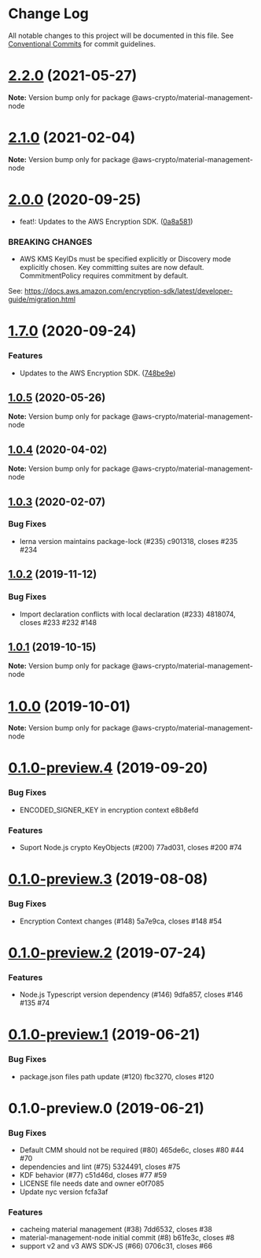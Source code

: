 # Change Log

All notable changes to this project will be documented in this file.
See [Conventional Commits](https://conventionalcommits.org) for commit guidelines.

# [2.2.0](https://github.com/aws/private-aws-encryption-sdk-javascript-staging/compare/@aws-crypto/material-management-node@2.1.0...@aws-crypto/material-management-node@2.2.0) (2021-05-27)

**Note:** Version bump only for package @aws-crypto/material-management-node





# [2.1.0](https://github.com/aws/aws-encryption-sdk-javascript/compare/@aws-crypto/material-management-node@2.0.0...@aws-crypto/material-management-node@2.1.0) (2021-02-04)

**Note:** Version bump only for package @aws-crypto/material-management-node





# [2.0.0](https://github.com/aws/private-aws-encryption-sdk-javascript-staging/compare/@aws-crypto/material-management-node@1.7.0...@aws-crypto/material-management-node@2.0.0) (2020-09-25)


* feat!: Updates to the AWS Encryption SDK. ([0a8a581](https://github.com/aws/private-aws-encryption-sdk-javascript-staging/commit/0a8a581ab7c058735310016b819caaec6868c0a7))


### BREAKING CHANGES

* AWS KMS KeyIDs must be specified explicitly or Discovery mode explicitly chosen.
Key committing suites are now default. CommitmentPolicy requires commitment by default.

See: https://docs.aws.amazon.com/encryption-sdk/latest/developer-guide/migration.html





# [1.7.0](https://github.com/aws/private-aws-encryption-sdk-javascript-staging/compare/@aws-crypto/material-management-node@1.0.5...@aws-crypto/material-management-node@1.7.0) (2020-09-24)


### Features

* Updates to the AWS Encryption SDK. ([748be9e](https://github.com/aws/private-aws-encryption-sdk-javascript-staging/commit/748be9e1799d999a350e9cafbf902d43aeab0aa5))





## [1.0.5](https://github.com/aws/aws-encryption-sdk-javascript/compare/@aws-crypto/material-management-node@1.0.4...@aws-crypto/material-management-node@1.0.5) (2020-05-26)

**Note:** Version bump only for package @aws-crypto/material-management-node





## [1.0.4](https://github.com/aws/aws-encryption-sdk-javascript/compare/@aws-crypto/material-management-node@1.0.3...@aws-crypto/material-management-node@1.0.4) (2020-04-02)

**Note:** Version bump only for package @aws-crypto/material-management-node





## [1.0.3](/compare/@aws-crypto/material-management-node@1.0.2...@aws-crypto/material-management-node@1.0.3) (2020-02-07)


### Bug Fixes

* lerna version maintains package-lock (#235) c901318, closes #235 #234





## [1.0.2](/compare/@aws-crypto/material-management-node@1.0.1...@aws-crypto/material-management-node@1.0.2) (2019-11-12)


### Bug Fixes

* Import declaration conflicts with local declaration (#233) 4818074, closes #233 #232 #148





## [1.0.1](/compare/@aws-crypto/material-management-node@1.0.0...@aws-crypto/material-management-node@1.0.1) (2019-10-15)

**Note:** Version bump only for package @aws-crypto/material-management-node





# [1.0.0](/compare/@aws-crypto/material-management-node@0.1.0-preview.4...@aws-crypto/material-management-node@1.0.0) (2019-10-01)

**Note:** Version bump only for package @aws-crypto/material-management-node





# [0.1.0-preview.4](/compare/@aws-crypto/material-management-node@0.1.0-preview.3...@aws-crypto/material-management-node@0.1.0-preview.4) (2019-09-20)


### Bug Fixes

* ENCODED_SIGNER_KEY in encryption context e8b8efd


### Features

* Suport Node.js crypto KeyObjects (#200) 77ad031, closes #200 #74





# [0.1.0-preview.3](/compare/@aws-crypto/material-management-node@0.1.0-preview.2...@aws-crypto/material-management-node@0.1.0-preview.3) (2019-08-08)


### Bug Fixes

* Encryption Context changes (#148) 5a7e9ca, closes #148 #54





# [0.1.0-preview.2](/compare/@aws-crypto/material-management-node@0.1.0-preview.1...@aws-crypto/material-management-node@0.1.0-preview.2) (2019-07-24)


### Features

* Node.js Typescript version dependency (#146) 9dfa857, closes #146 #135 #74





# [0.1.0-preview.1](/compare/@aws-crypto/material-management-node@0.1.0-preview.0...@aws-crypto/material-management-node@0.1.0-preview.1) (2019-06-21)


### Bug Fixes

* package.json files path update (#120) fbc3270, closes #120





# 0.1.0-preview.0 (2019-06-21)


### Bug Fixes

* Default CMM should not be required (#80) 465de6c, closes #80 #44 #70
* dependencies and lint (#75) 5324491, closes #75
* KDF behavior (#77) c51d46d, closes #77 #59
* LICENSE file needs date and owner e0f7085
* Update nyc version fcfa3af


### Features

* cacheing material management (#38) 7dd6532, closes #38
* material-management-node initial commit (#8) b61fe3c, closes #8
* support v2 and v3 AWS SDK-JS (#66) 0706c31, closes #66
